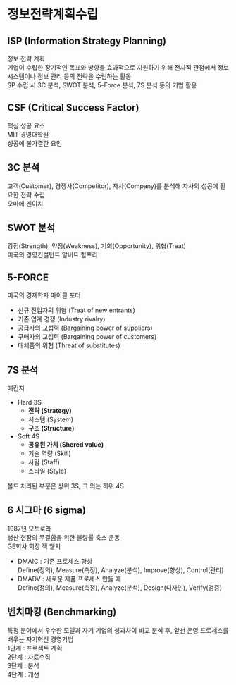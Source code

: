 # 정보전략계획수립  
## ISP (Information Strategy Planning)  
정보 전략 계획  
기업이 수립한 장기적인 목표와 방향을 효과적으로 지원하기 위해 전사적 관점에서 정보시스템이나 정보 관리 등의 전략을 수립하는 활동  
SP 수립 시 3C 분석, SWOT 분석, 5-Force 분석, 7S 분석 등의 기법 활용  

## CSF (Critical Success Factor)  
핵심 성공 요소  
MIT 경영대학원  
성공에 불가결한 요인  

## 3C 분석  
고객(Customer), 경쟁사(Competitor), 자사(Company)를 분석해 자사의 성공에 필요한 전략 수립  
오마에 겐이치  

## SWOT 분석  
강점(Strength), 약점(Weakness), 기회(Opportunity), 위협(Treat)  
미국의 경영컨설턴트 알버트 험프리  

## 5-FORCE  
미국의 경제학자 마이클 포터  
- 신규 진입자의 위협 (Treat of new entrants)  
- 기존 업계 경쟁 (Industry rivalry)  
- 공급자의 교섭력 (Bargaining power of suppliers)  
- 구매자의 교섭력 (Bargaining power of customers)  
- 대체품의 위협 (Threat of substitutes)  

## 7S 분석  
매킨지  
- Hard 3S
	* __전략 (Strategy)__  
	* 시스템 (System)  
	* __구조 (Structure)__  
- Soft 4S  
	* __공유된 가치 (Shered value)__  
	* 기술 역량 (Skill)  
	* 사람 (Staff)  
	* 스타일 (Style)  

 볼드 처리된 부분은 상위 3S, 그 외는 하위 4S  

## 6 시그마 (6 sigma)  
1987년 모토로라  
생산 현장의 무결함을 위한 불량률 축소 운동  
GE회사 회장 잭 웰치  
- DMAIC : 기존 프로세스 향상  
Define(정의), Measure(측정), Analyze(분석), Improve(향상), Control(관리)  
- DMADV : 새로운 제품·프로세스 만들 때  
Define(정의), Measure(측정), Analyze(분석), Design(디자인), Verify(검증)  

## 벤치마킹 (Benchmarking)  
특정 분야에서 우수한 모델과 자기 기업의 성과차이 비교 분석 후, 앞선 운영 프로세스를 배우는 자기혁신 경영기법  
1단계 : 프로젝트 계획  
2단계 : 자료수집  
3단계 : 분석  
4단계 : 개선  


